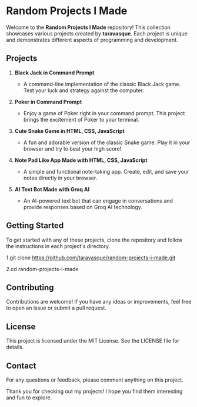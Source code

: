 # Random Projects I Made

Welcome to the **Random Projects I Made** repository! This collection showcases various projects created by **taravasque**. Each project is unique and demonstrates different aspects of programming and development.

## Projects

1. **Black Jack in Command Prompt**
   - A command-line implementation of the classic Black Jack game. Test your luck and strategy against the computer.

2. **Poker in Command Prompt**
   - Enjoy a game of Poker right in your command prompt. This project brings the excitement of Poker to your terminal.

3. **Cute Snake Game in HTML, CSS, JavaScript**
   - A fun and adorable version of the classic Snake game. Play it in your browser and try to beat your high score!

4. **Note Pad Like App Made with HTML, CSS, JavaScript**
   - A simple and functional note-taking app. Create, edit, and save your notes directly in your browser.

5. **AI Text Bot Made with Groq AI**
   - An AI-powered text bot that can engage in conversations and provide responses based on Groq AI technology.

## Getting Started

To get started with any of these projects, clone the repository and follow the instructions in each project's directory.

1.git clone https://github.com/taravasque/random-projects-i-made.git

2.cd random-projects-i-made
## Contributing
Contributions are welcome! If you have any ideas or improvements, feel free to open an issue or submit a pull request.

## License
This project is licensed under the MIT License. See the LICENSE file for details.

## Contact
For any questions or feedback, please comment anything on this project.

Thank you for checking out my projects! I hope you find them interesting and fun to explore.
